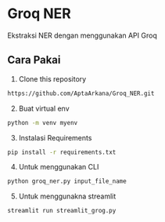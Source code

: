 # Groq NER
Ekstraksi NER dengan menggunakan API Groq

## Cara Pakai
1. Clone this repository
``` bash
https://github.com/AptaArkana/Groq_NER.git
```
2. Buat virtual env
``` bash
python -m venv myenv
```
3. Instalasi Requirements
``` bash
pip install -r requirements.txt
```
4. Untuk menggunakan CLI
``` bash
python groq_ner.py input_file_name
```
5. Untuk menggunakna streamlit
``` bash
streamlit run streamlit_grog.py 
``` 
